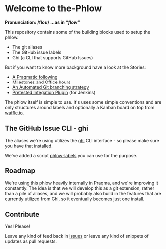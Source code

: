 # Welcome to the-Phlow

__Pronunciation: /floʊ/  ...as in *"flow"*__

This repository contains some of the building blocks used to setup the phlow.

* The git aliases
* The GitHub issue labels
* Ghi (a CLI that supports GitHub Issues)

But if you want to know more background have a look at the Stories:

- [A Praqmatic following](http://www.praqma.com/stories/a-pragmatic-workflow/)
- [Milestones and Office hours](http://www.praqma.com/stories/milestones-and-officehours/)
- [An Automated Git branching strategy](http://www.josra.org/blog/An-automated-git-branching-strategy.html)
- [Pretested Integation Plugin](http://www.josra.org/blog/Pretested+integration+plugin.html) (for Jenkins)

The phlow itself is simple to use. It's uses some simple conventions and are only structures around labels and optionally a Kanban board on top from [waffle.io](https://waffle.io).

## The GitHub Issue CLI - ghi
The aliases we're using utilizes the [ghi](https://github.com/stephencelis/ghi) CLI interface - so please make sure you have that installed.

We've added a script [phlow-labels](https://github.com/Praqma/the-phlow/blob/master/phlow-labels) you can use for the purpose.

## Roadmap

We're using this phlow heavily internally in Praqma, and we're improving it constantly. The idea is that we will develop this as a git extension, rather than a pile of aliases, and we will probably also build in the features that are currently utilized from Ghi, so it eventually becomes just one install.

## Contribute

Yes! Please!

Leave any kind of feed back in [issues](https://github.com/Praqma/the-phlow/issues) or leave any kind of snippets of updates as pull requests.
